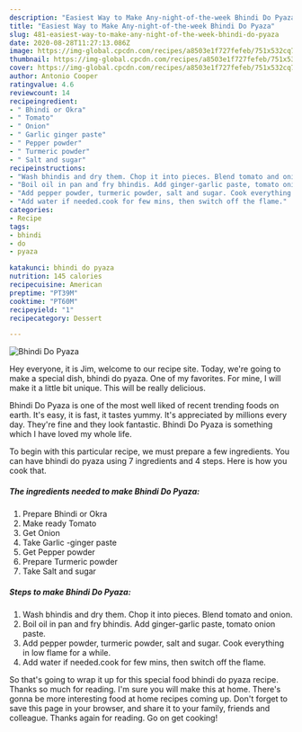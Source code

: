 ```yaml
---
description: "Easiest Way to Make Any-night-of-the-week Bhindi Do Pyaza"
title: "Easiest Way to Make Any-night-of-the-week Bhindi Do Pyaza"
slug: 481-easiest-way-to-make-any-night-of-the-week-bhindi-do-pyaza
date: 2020-08-28T11:27:13.086Z
image: https://img-global.cpcdn.com/recipes/a8503e1f727fefeb/751x532cq70/bhindi-do-pyaza-recipe-main-photo.jpg
thumbnail: https://img-global.cpcdn.com/recipes/a8503e1f727fefeb/751x532cq70/bhindi-do-pyaza-recipe-main-photo.jpg
cover: https://img-global.cpcdn.com/recipes/a8503e1f727fefeb/751x532cq70/bhindi-do-pyaza-recipe-main-photo.jpg
author: Antonio Cooper
ratingvalue: 4.6
reviewcount: 14
recipeingredient:
- " Bhindi or Okra"
- " Tomato"
- " Onion"
- " Garlic ginger paste"
- " Pepper powder"
- " Turmeric powder"
- " Salt and sugar"
recipeinstructions:
- "Wash bhindis and dry them. Chop it into pieces. Blend tomato and onion."
- "Boil oil in pan and fry bhindis. Add ginger-garlic paste, tomato onion paste."
- "Add pepper powder, turmeric powder, salt and sugar. Cook everything in low flame for a while."
- "Add water if needed.cook for few mins, then switch off the flame."
categories:
- Recipe
tags:
- bhindi
- do
- pyaza

katakunci: bhindi do pyaza 
nutrition: 145 calories
recipecuisine: American
preptime: "PT39M"
cooktime: "PT60M"
recipeyield: "1"
recipecategory: Dessert

---
```



![Bhindi Do Pyaza](https://img-global.cpcdn.com/recipes/a8503e1f727fefeb/751x532cq70/bhindi-do-pyaza-recipe-main-photo.jpg)

Hey everyone, it is Jim, welcome to our recipe site. Today, we're going to make a special dish, bhindi do pyaza. One of my favorites. For mine, I will make it a little bit unique. This will be really delicious.



Bhindi Do Pyaza is one of the most well liked of recent trending foods on earth. It's easy, it is fast, it tastes yummy. It's appreciated by millions every day. They're fine and they look fantastic. Bhindi Do Pyaza is something which I have loved my whole life.


To begin with this particular recipe, we must prepare a few ingredients. You can have bhindi do pyaza using 7 ingredients and 4 steps. Here is how you cook that.

<!--inarticleads1-->

##### The ingredients needed to make Bhindi Do Pyaza:

1. Prepare  Bhindi or Okra
1. Make ready  Tomato
1. Get  Onion
1. Take  Garlic -ginger paste
1. Get  Pepper powder
1. Prepare  Turmeric powder
1. Take  Salt and sugar




<!--inarticleads2-->

##### Steps to make Bhindi Do Pyaza:

1. Wash bhindis and dry them. Chop it into pieces. Blend tomato and onion.
1. Boil oil in pan and fry bhindis. Add ginger-garlic paste, tomato onion paste.
1. Add pepper powder, turmeric powder, salt and sugar. Cook everything in low flame for a while.
1. Add water if needed.cook for few mins, then switch off the flame.




So that's going to wrap it up for this special food bhindi do pyaza recipe. Thanks so much for reading. I'm sure you will make this at home. There's gonna be more interesting food at home recipes coming up. Don't forget to save this page in your browser, and share it to your family, friends and colleague. Thanks again for reading. Go on get cooking!
